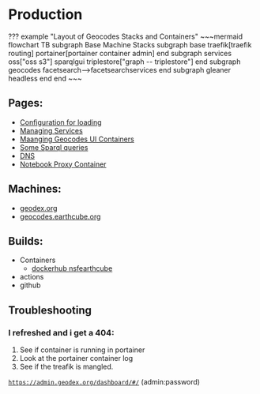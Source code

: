 # Production

??? example "Layout of Geocodes Stacks and Containers"
    ~~~mermaid
    flowchart TB
        subgraph Base Machine Stacks
          subgraph base
             traefik[traefik routing]
             portainer[portainer container admin]
          end
          subgraph services
             oss["oss s3"]
             sparqlgui
             triplestore["graph -- triplestore"]
          end
          subgraph geocodes
             facetsearch-->facetsearchservices
          end
          subgraph gleaner
             headless
          end
      end
    ~~~

## Pages:

* [Configuration for loading](creatingProductionConfigs.md)
* [Managing Services](managing_services.md)
* [Maanging Geocodes UI Containers](managing_geocodes_ui_containers.md)
* [Some Sparql queries](sparql.md)
* [DNS](geocodes_notebook_proxy_notes.md)
* [Notebook Proxy Container](geocodes_notebook_proxy_notes.md)

## Machines:

* [geodex.org](./geodex.org.md)
* [geocodes.earthcube.org](./geocodes.earthcube.org.md)

## Builds:

* Containers
    * [dockerhub nsfearthcube](https://hub.docker.com/orgs/nsfearthcube/repositories)
* actions
* github


## Troubleshooting


### I refreshed and i get a 404:

1. See if container is running in portainer
1. Look at the portainer container log
1. See if the treafik is mangled.

[`https://admin.geodex.org/dashboard/#/`](https://admin.geodex.org/dashboard/#/)    (admin:password)


